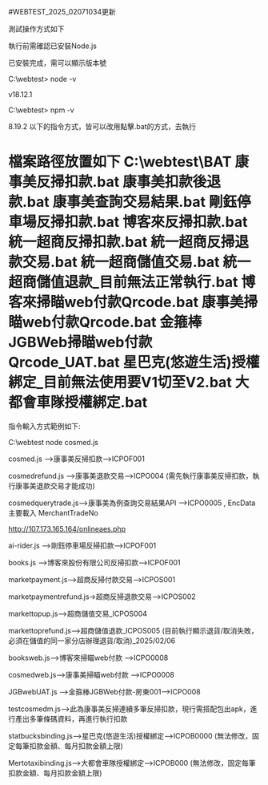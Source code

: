 #WEBTEST_2025_02071034更新

測試操作方式如下

執行前需確認已安裝Node.js

已安裝完成，需可以顯示版本號

C:\webtest> node -v

v18.12.1

C:\webtest> npm -v

8.19.2
以下的指令方式，皆可以改用點擊.bat的方式，去執行

檔案路徑放置如下
C:\webtest\BAT
康事美反掃扣款.bat
康事美扣款後退款.bat
康事美查詢交易結果.bat
剛鈺停車場反掃扣款.bat
博客來反掃扣款.bat
統一超商反掃扣款.bat
統一超商反掃退款交易.bat
統一超商儲值交易.bat
統一超商儲值退款_目前無法正常執行.bat
博客來掃瞄web付款Qrcode.bat
康事美掃瞄web付款Qrcode.bat
金箍棒JGBWeb掃瞄web付款Qrcode_UAT.bat
星巴克(悠遊生活)授權綁定_目前無法使用要V1切至V2.bat
大都會車隊授權綁定.bat
==============================================================================================================
指令輸入方式範例如下:

C:\webtest node cosmed.js 

cosmed.js -->康事美反掃扣款-->ICPOF001

cosmedrefund.js -->康事美退款交易-->ICPO004 (需先執行康事美反掃扣款，執行康事美退款交易才能成功)

cosmedquerytrade.js-->康事美為例查詢交易結果API -->ICPO0005 , EncData主要載入 MerchantTradeNo

http://107.173.165.164/onlineaes.php

ai-rider.js -->剛鈺停車場反掃扣款-->ICPOF001

books.js -->博客來股份有限公司反掃扣款-->ICPOF001

marketpayment.js-->超商反掃付款交易-->ICPOS001

marketpaymentrefund.js->超商反掃退款交易-->ICPOS002

markettopup.js-->超商儲值交易_ICPOS004

markettoprefund.js-->超商儲值退款_ICPOS005 (目前執行顯示退貨/取消失敗，必須在儲值的同一家分店辦理退貨/取消)_2025/02/06

booksweb.js-->博客來掃瞄web付款 -->ICPO0008

cosmedweb.js-->康事美掃瞄web付款 -->ICPO0008

JGBwebUAT.js -->金箍棒JGBWeb付款-房東001-->ICPO008

testcosmedm.js-->此為康事美反掃連續多筆反掃扣款，現行需搭配包出apk，進行產出多筆條碼資料，再進行執行扣款

statbucksbinding.js-->星巴克(悠遊生活)授權綁定-->ICPOB0000 (無法修改，固定每筆扣款金額、每月扣款金額上限)

Mertotaxibinding.js-->大都會車隊授權綁定-->ICPOB000 (無法修改，固定每筆扣款金額、每月扣款金額上限)
